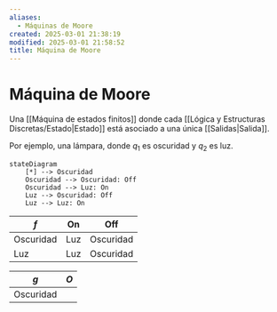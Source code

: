 ```yaml
---
aliases:
  - Máquinas de Moore
created: 2025-03-01 21:38:19
modified: 2025-03-01 21:58:52
title: Máquina de Moore
---
```


# Máquina de Moore

Una [[Máquina de estados finitos]] donde cada [[Lógica y Estructuras Discretas/Estado|Estado]] está asociado a una única [[Salidas|Salida]].

Por ejemplo, una lámpara, donde $q_1$ es oscuridad y $q_2$ es luz.

```mermaid
stateDiagram
    [*] --> Oscuridad
    Oscuridad --> Oscuridad: Off
    Oscuridad --> Luz: On
    Luz --> Oscuridad: Off
    Luz --> Luz: On
```

| $f$       | On  | Off       |
| --------- | --- | --------- |
| Oscuridad | Luz | Oscuridad |
| Luz       | Luz | Oscuridad |


| $g$       | $O$ |
| --------- | --- |
| Oscuridad |     |
